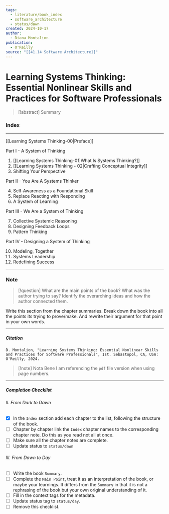 ```yaml
---
tags:
  - literature/book_index
  - software_architecture
  - status/dawn
created: 2024-10-17
author:
  - Diana Montalion
publication:
  - O'Reilly
source: "[[41.14 Software Architecture]]"
---
```

# Learning Systems Thinking: Essential Nonlinear Skills and Practices for Software Professionals

> [!abstract] Summary

### Index
---
[[Learning Systems Thinking-00|Preface]]

Part I - A System of Thinking

1. [[Learning Systems Thinking-01|What Is Systems Thinking?]]
2. [[Learning Systems Thinking - 02|Crafting Conceptual Integrity]]
3. Shifting Your Perspective

Part II - You Are A Systems Thinker

4. Self-Awareness as a Foundational Skill
5. Replace Reacting with Responding
6. A System of Learning

Part III - We Are a System of Thinking

7. Collective Systemic Reasoning
8. Designing Feedback Loops
9. Pattern Thinking

Part IV - Designing a System of Thinking

10. Modeling, Together
11. Systems Leadership
12. Redefining Success
---
### Note

> [!question] What are the main points of the book?
> What was the author trying to say? Identify the overarching ideas and how the author connected them.

Write this section from the chapter summaries. Break down the book into all the points its trying to prove/make. And rewrite their argument for that point in your own words. 

---
##### Citation
```
D. Montalion, "Learning Systems Thinking: Essential Nonlinear Skills and Practices for Software Professionals", 1st. Sebastopol, CA, USA: O'Reilly, 2024.
```

> [!note] Nota Bene
> I am referencing the `pdf` file version when using page numbers.

---
##### Completion Checklist
###### II. From Dark to Dawn
- [x] In the `Index` section add each chapter to the list, following the structure of the book.
- [ ] Chapter by chapter link the `Index` chapter names to the corresponding chapter note. Do this as you read not all at once.
- [ ] Make sure all the chapter notes are complete.
- [ ] Update status to `status/dawn`
###### III. From Dawn to Day
- [ ] Write the book `Summary`.
- [ ] Complete the `Main Point`, treat it as an interpretation of the book, or maybe your learnings. It differs from the `Summary` in that it is not a rephrasing of the book but your own original understanding of it.
- [ ] Fill in the context tags for the metadata.
- [ ] Update status tag to `status/day`.
- [ ] Remove this checklist.
